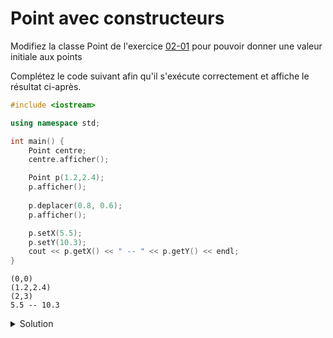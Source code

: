 # Point avec constructeurs

Modifiez la classe Point de l'exercice [02-01](02-01%20Point.md) 
pour pouvoir donner une valeur initiale aux points

Complétez le code suivant afin qu'il s'exécute correctement et affiche le résultat ci-après.

~~~cpp
#include <iostream>

using namespace std;

int main() {
    Point centre;
    centre.afficher();

    Point p(1.2,2.4);
    p.afficher();
    
    p.deplacer(0.8, 0.6);
    p.afficher();

    p.setX(5.5);
    p.setY(10.3);
    cout << p.getX() << " -- " << p.getY() << endl;
}
~~~

~~~text
(0,0)
(1.2,2.4)
(2,3)
5.5 -- 10.3
~~~


<details>
<summary>Solution</summary>

~~~cpp
#include <iostream>

using namespace std;

class Point {
public:
    Point();
    Point(double x, double y);
    
    void setX(double x);
    void setY(double y);
    
    double getX() const;
    double getY() const;
    
    void deplacer(double dx, double dy);
    void afficher() const;
private:
    double x, y;
};

Point::Point() : Point(0.,0.) { }

Point::Point(double x, double y) : x(x), y(y) { }

void Point::setX(double x){
    this->x = x;
}

void Point::setY(double y){
    this->y = y;
}

double Point::getX() const {
    return this->x;
}

double Point::getY() const {
    return this->y;
}

void Point::deplacer(double dx, double dy) {
    x += dx;
    y += dy;
}

void Point::afficher() const {
    cout << "(" << x << "," << y << ")" << endl;
}

int main() {
    Point centre;
    centre.afficher();

    Point p(1.2,2.4);
    p.afficher();
    
    p.deplacer(0.8, 0.6);
    p.afficher();

    p.setX(5.5);
    p.setY(10.3);
    cout << p.getX() << " -- " << p.getY() << endl;
}
~~~



</details>
